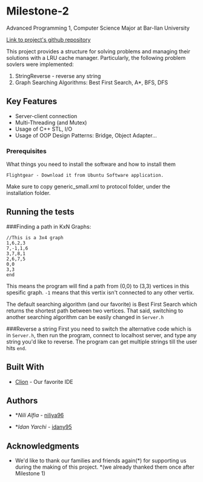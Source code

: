 # Milestone-2
Advanced Programming 1, Computer Science Major at Bar-Ilan University

[Link to project's github repository](https://github.com/niliya96/MIlestone-2)

This project provides a structure for solving problems and managing their solutions with a LRU cache manager. Particularly, the following problem sovlers were implemented:
1. StringReverse - reverse any string
2. Graph Searching Algorithms: Best First Search, A*, BFS, DFS

## Key Features

* Server-client connection
* Multi-Threading (and Mutex)
* Usage of C++ STL, I/O
* Usage of OOP Design Patterns: Bridge, Object Adapter...

### Prerequisites

What things you need to install the software and how to install them

```
Flightgear - Download it from Ubuntu Software application. 
```
Make sure to copy generic_small.xml to protocol folder, under the installation folder.
 
## Running the tests

###Finding a path in KxN Graphs:
```
//This is a 3x4 graph
1,6,2,3
7,-1,1,6
3,7,8,1
2,6,7,5
0,0
3,3
end
```
This means the program will find a path from (0,0) to (3,3) vertices in this spesific graph.
``` -1 ``` means that this vertix isn't connected to any other vertix.

The default searching algorithm (and our favorite) is Best First Search which returns the shortest path between two vertices. That said, switching to another searching algorithm can be easily changed in ```Server.h```

###Reverse a string
First you need to switch the alternative code which is in ```Server.h```, then run the program, connect to localhost server, and type any string you'd like to reverse. The program can get multiple strings till the user hits ```end```.


## Built With

* [Clion](https://www.jetbrains.com/clion/) - Our favorite IDE

## Authors

* **Nili Alfia* - [niliya96](https://github.com/niliya96)

* **Idan Yarchi* - [idany95](https://github.com/Idany95)

## Acknowledgments

* We'd like to thank our families and friends again(*) for supporting us during the making of this project.
*(we already thanked them once after Milestone 1)
